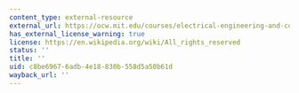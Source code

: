 ```yaml
---
content_type: external-resource
external_url: https://ocw.mit.edu/courses/electrical-engineering-and-computer-science/6-01sc-introduction-to-electrical-engineering-and-computer-science-i-spring-2011/instructor-insights/formative-assessment-during-design-labs/electronic-help-queue/ig2_student-view.png
has_external_license_warning: true
license: https://en.wikipedia.org/wiki/All_rights_reserved
status: ''
title: ''
uid: c8be6967-6adb-4e18-830b-558d5a50b61d
wayback_url: ''
---
```

